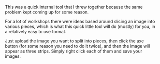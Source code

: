 This was a quick internal tool that I threw together because the same problem kept coming up for some reason.

For a lot of workshops there were ideas based around slicing an image into various pieces, which is what this quick little tool will do (mostly) for you, in a relatively easy to use format.

Just upload the image you want to split into pieces, then click the axe button (for some reason you need to do it twice), and then the image will appear as three strips. Simply right click each of them and save your images.
